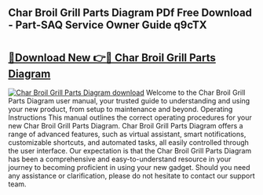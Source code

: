 ## Char Broil Grill Parts Diagram PDf Free Download - Part-SAQ Service Owner Guide q9cTX

# <h2><a href="http://dfor4h.blite.top/?on=Char+Broil+Grill+Parts+Diagram">🔗Download New 👉🔴 Char Broil Grill Parts Diagram</a></h2>

[![Char Broil Grill Parts Diagram download](https://i.imgur.com/lujVjoI.png)](http://dfor4h.blite.top/?on=Char+Broil+Grill+Parts+Diagram)
Welcome to the Char Broil Grill Parts Diagram user manual, your trusted guide to understanding and using your new product, from setup to maintenance and beyond. Operating Instructions This manual outlines the correct operating procedures for your new Char Broil Grill Parts Diagram. Char Broil Grill Parts Diagram offers a range of advanced features, such as virtual assistant, smart notifications, customizable shortcuts, and automated tasks, all easily controlled through the user interface. Our expectation is that the Char Broil Grill Parts Diagram has been a comprehensive and easy-to-understand resource in your journey to becoming proficient in using your new gadget. Should you need any assistance or clarification, please do not hesitate to contact our support team.
